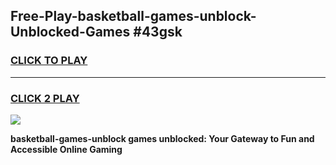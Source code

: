
## Free-Play-basketball-games-unblock-Unblocked-Games #43gsk
<h3>
<a href="https://news.freeplayer.one?title=basketball-games-unblock&ref=8M">CLICK TO PLAY</a></h3>
<hr>

<h3>
<a href="https://news.freeplayer.one?title=basketball-games-unblock&ref=8M">CLICK 2 PLAY</a>
  
</h3>

<a href="https://news.freeplayer.one?title=basketball-games-unblock&ref=8M"><img src="https://clearcache.store/games.png"></a>


**basketball-games-unblock games unblocked: Your Gateway to Fun and Accessible Online Gaming**
